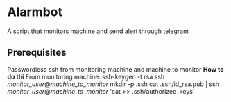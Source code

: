 # Alarmbot
A script that monitors machine and send alert through telegram
## Prerequisites
Passwordless ssh from monitoring machine and machine to monitor
**How to do thi**
From monitoring machine:
ssh-keygen -t rsa
ssh *monitor_user*@*machine_to_monitor* mkdir -p .ssh
cat .ssh/id_rsa.pub | ssh *monitor_user*@*machine_to_monitor* 'cat >> .ssh/authorized_keys'
